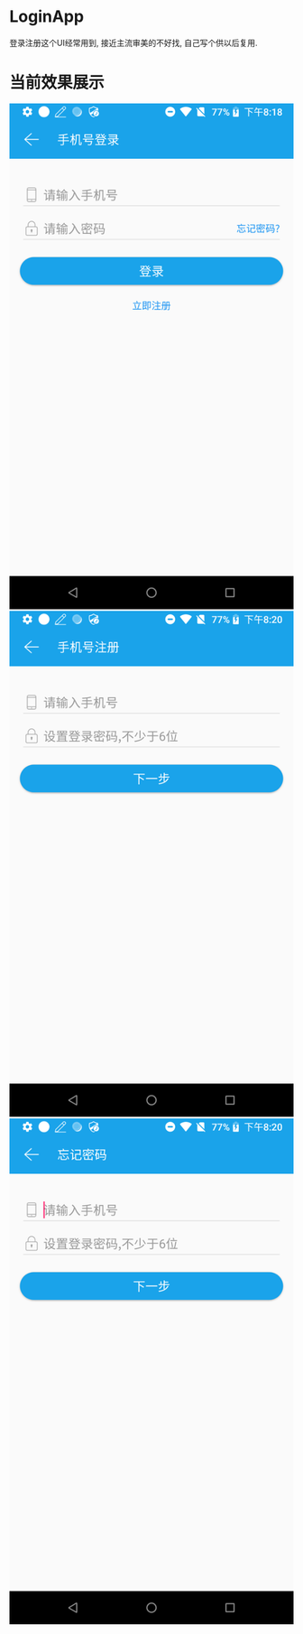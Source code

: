 # LoginApp
登录注册这个UI经常用到,  接近主流审美的不好找, 自己写个供以后复用.
# 当前效果展示
![](/assets/login.png) ![](/assets/register.png)  ![](/assets/forget.png) 
